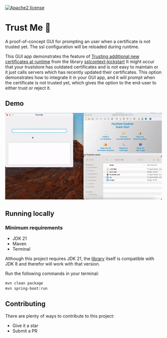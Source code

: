 [![Apache2 license](https://img.shields.io/badge/license-Aache2.0-blue.svg)](https://github.com/Hakky54/sslcontext-kickstart/blob/master/LICENSE)

# Trust Me 🔐
A proof-of-concept GUI for prompting an user when a certificate is not trusted yet. The ssl configuration will be reloaded during runtime.

This GUI app demonstrates the feature of [Trusting additional new certificates at runtime](https://github.com/Hakky54/sslcontext-kickstart?tab=readme-ov-file#trust-additional-new-certificates-at-runtime) from the library [sslcontext-kickstart](https://github.com/Hakky54/sslcontext-kickstart)
It might occur that your truststore has outdated certificates and is not easy to maintain or it just calls servers which has recently updated their certificates. 
This option demonstrates how to integrate it in your GUI app, and it will prompt when the certificate is not trusted yet, which gives the option to the end-user to either trust or reject it.

## Demo
![alt text](https://github.com/Hakky54/trust-me/blob/master/images/demo.gif?raw=true)

## Running locally

### Minimum requirements
- JDK 21
- Maven
- Terminal

Although this project requires JDK 21, the [library](https://github.com/Hakky54/sslcontext-kickstart) itself is compatible with JDK 8 and therefor will work with that version.

Run the following commands in your terminal:

```bash
mvn clean package
mvn spring-boot:run
```

## Contributing

There are plenty of ways to contribute to this project:

* Give it a star
* Submit a PR
